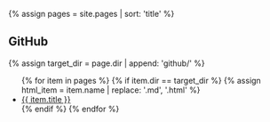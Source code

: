 <!-- Create automatic index of pages which can be found in a specific directory -->
{% assign pages = site.pages | sort: 'title' %}

## GitHub

{% assign target_dir = page.dir | append: 'github/' %}
<ul>
    {% for item in pages %}
        {% if item.dir == target_dir %}
            {% assign html_item = item.name | replace: '.md', '.html' %}
           <li><a href="{{ target_dir | append: html_item }}" > {{ item.title }} </a></li>
        {% endif %}
   {% endfor %}
</ul>